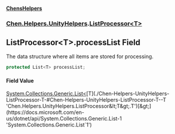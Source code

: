 
#### [ChensHelpers](./index 'index')

### [Chen.Helpers.UnityHelpers](./Chen-Helpers-UnityHelpers 'Chen.Helpers.UnityHelpers').[ListProcessor&lt;T&gt;](./Chen-Helpers-UnityHelpers-ListProcessor-T- 'Chen.Helpers.UnityHelpers.ListProcessor&lt;T&gt;')

## ListProcessor&lt;T&gt;.processList Field
The data structure where all items are stored for processing.  
```csharp
protected List<T> processList;
```

#### Field Value
[System.Collections.Generic.List&lt;](https://docs.microsoft.com/en-us/dotnet/api/System.Collections.Generic.List-1 'System.Collections.Generic.List`1')[T](./Chen-Helpers-UnityHelpers-ListProcessor-T-#Chen-Helpers-UnityHelpers-ListProcessor-T--T 'Chen.Helpers.UnityHelpers.ListProcessor&lt;T&gt;.T')[&gt;](https://docs.microsoft.com/en-us/dotnet/api/System.Collections.Generic.List-1 'System.Collections.Generic.List`1')  
